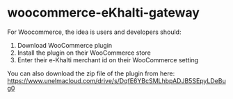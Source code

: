 # woocommerce-eKhalti-gateway

For Woocommerce, the idea is users and developers should:
1. Download WooCommerce plugin
2. Install the plugin on their WooCommerce store
3. Enter their e-Khalti merchant id on their WooCommerce setting


You can also download the zip file of the plugin from here:
https://www.unelmacloud.com/drive/s/DqfE6YBcSMLhbpADJB5SEpyLDeBug0
